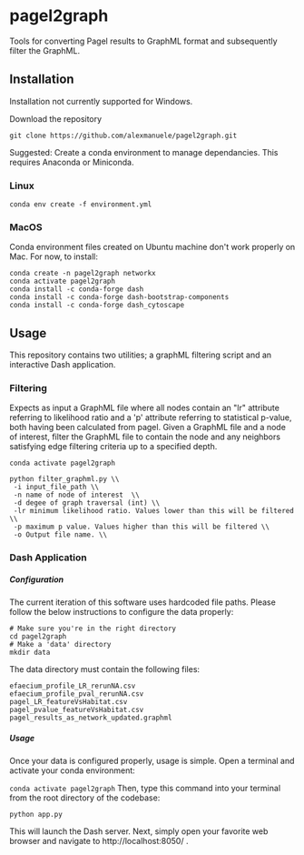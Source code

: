 # pagel2graph
Tools for converting Pagel results to GraphML format and subsequently filter the GraphML.

## Installation
Installation not currently supported for Windows.

Download the repository
```
git clone https://github.com/alexmanuele/pagel2graph.git
```

Suggested: Create a conda environment to manage dependancies. This requires Anaconda or Miniconda.

### Linux
```
conda env create -f environment.yml
```
### MacOS
Conda environment files created on Ubuntu machine don't work properly on Mac.
For now, to install:
```
conda create -n pagel2graph networkx
conda activate pagel2graph
conda install -c conda-forge dash
conda install -c conda-forge dash-bootstrap-components
conda install -c conda-forge dash_cytoscape
```


## Usage
This repository contains two utilities; a graphML filtering script and an interactive Dash application.

### Filtering
Expects as input a GraphML file where all nodes contain an "lr" attribute referring to likelihood ratio and a 'p' attribute referring to statistical p-value, both having been calculated from pagel.
Given a GraphML file and a node of interest, filter the GraphML file to contain the node and any neighbors satisfying edge filtering criteria up to a specified depth.

```
conda activate pagel2graph

python filter_graphml.py \\
 -i input_file_path \\
 -n name of node of interest  \\
 -d degee of graph traversal (int) \\
 -lr minimum likelihood ratio. Values lower than this will be filtered \\
 -p maximum p value. Values higher than this will be filtered \\
 -o Output file name. \\
 ```

### Dash Application

##### Configuration
The current iteration of this software uses hardcoded file paths. Please follow the below instructions to configure the data properly:

```
# Make sure you're in the right directory
cd pagel2graph
# Make a 'data' directory
mkdir data
```
The data directory must contain the following files:
```
efaecium_profile_LR_rerunNA.csv
efaecium_profile_pval_rerunNA.csv
pagel_LR_featureVsHabitat.csv
pagel_pvalue_featureVsHabitat.csv
pagel_results_as_network_updated.graphml
```
##### Usage
Once your data is configured properly, usage is simple.
Open a terminal and activate your conda environment:

`
conda activate pagel2graph
`
Then, type this command into your terminal from the root directory of the codebase:

`python app.py`

This will launch the Dash server. Next, simply open your favorite web browser and navigate to http://localhost:8050/ .
